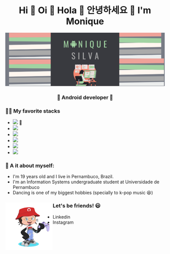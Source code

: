 <h1 align="center"> Hi 👋 Oi 👋 Hola 👋 안녕하세요 👋 I'm Monique </h1> 
<img src= "MONIQUE.png" alt="banner that says Monique Silva"/>
<h3 align="center"> 💚 Android developer 💚 </h3>


### 👩‍💻 My favorite stacks
- <img src="https://img.shields.io/badge/Kotlin-0095D5?&style=for-the-badge&logo=kotlin&logoColor=white" /> 💚
- <img src="https://img.shields.io/badge/Snapchat-FFFC00?style=for-the-badge&logo=snapchat&logoColor=white" />
- <img src="https://img.shields.io/badge/HTML5-E34F26?style=for-the-badge&logo=html5&logoColor=white" />
- <img src="https://img.shields.io/badge/CSS3-1572B6?style=for-the-badge&logo=css3&logoColor=white" />
- <img src="https://img.shields.io/badge/Node.js-43853D?style=for-the-badge&logo=node-dot-js&logoColor=white" />
- <img src="https://img.shields.io/badge/React-20232A?style=for-the-badge&logo=react&logoColor=61DAFB" />

### 👧 A it about myself:
- I'm 19 years old and I live in Pernambuco, Brazil.
- I'm an Information Systems undergraduate student at Universidade de Pernambuco
- Dancing is one of my biggest hobbies (specially to k-pop music 😆)

### Let's be friends! 😃 <img align="left" width="150" height="150" src="gifcat.gif">
- Linkedin
- Instagram


<!--
**monxqueen/monxqueen** is a ✨ _special_ ✨ repository because its `README.md` (this file) appears on your GitHub profile.

Here are some ideas to get you started:

- 🔭 I’m currently working on ...
- 🌱 I’m currently learning ...
- 👯 I’m looking to collaborate on ...
- 🤔 I’m looking for help with ...
- 💬 Ask me about ...
- 📫 How to reach me: ...
- 😄 Pronouns: ...
- ⚡ Fun fact: ...
-->
